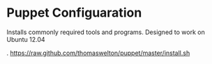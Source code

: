 # Puppet Configuaration

Installs commonly required tools and programs. Designed to work on Ubuntu 12.04

. https://raw.github.com/thomaswelton/puppet/master/install.sh
